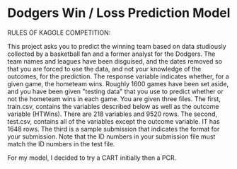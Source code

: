 # Dodgers Win / Loss Prediction Model

RULES OF KAGGLE COMPETITION: 

This project asks you to predict the winning team based on data studiously collected by a basketball fan and a former analyst for the Dodgers. The team names and leagues have been disguised, and the dates removed so that you are forced to use the data, and not your knowledge of the outcomes, for the prediction. The response variable indicates whether, for a given game, the hometeam wins. Roughly 1600 games have been set aside, and you have been given "testing data" that you use to predict whether or not the hometeam wins in each game.  You are given three files. The first, train.csv, contains the variables described below as well as the outcome variable (HTWins). There are 218 variables and 9520 rows. The second, test.csv, contains all of the variables except the outcome variable. IT has 1648 rows. The third is a sample submission that indicates the format for your submission. Note that the ID numbers in your submission file must match the ID numbers in the test file.

For my model, I decided to try a CART initially then a PCR. 
